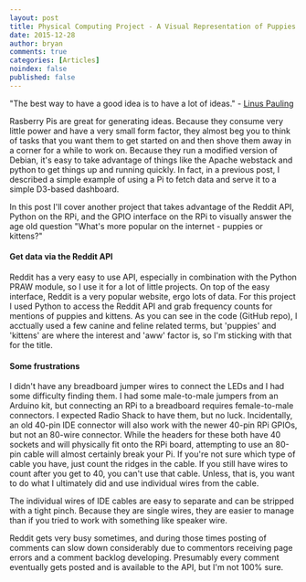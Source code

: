 ```yaml
---
layout: post
title: Physical Computing Project - A Visual Representation of Puppies VS Kittens on Reddit
date: 2015-12-28 
author: bryan
comments: true
categories: [Articles]
noindex: false
published: false
---
```


"The best way to have a good idea is to have a lot of ideas." - [Linus Pauling](https://en.wikipedia.org/wiki/Linus_Pauling)

Rasberry Pis are great for generating ideas. Because they consume very little power and have a very small form factor, they almost beg you to think of tasks that you want them to get started on and then shove them away in a corner for a while to work on. Because they run a modified version of Debian, it's easy to take advantage of things like the Apache webstack and python to get things up and running quickly. In fact, in a previous post, I described a simple example of using a Pi to fetch data and serve it to a simple D3-based dashboard.

In this post I'll cover another project that takes advantage of the Reddit API, Python on the RPi, and the GPIO interface on the RPi to visually answer the age old question "What's more popular on the internet - puppies or kittens?"

#### Get data via the Reddit API

Reddit has a very easy to use API, especially in combination with the Python PRAW module, so I use it for a lot of little projects. On top of the easy interface, Reddit is a very popular website, ergo lots of data. For this project I used Python to access the Reddit API and grab frequency counts for mentions of puppies and kittens. As you can see in the code (GitHub repo), I acctually used a few canine and feline related terms, but 'puppies' and 'kittens' are where the interest and 'aww' factor is, so I'm sticking with that for the title.

#### Some frustrations

I didn't have any breadboard jumper wires to connect the LEDs and I had some difficulty finding them. I had some male-to-male jumpers from an Arduino kit, but connecting an RPi to a breadboard requires female-to-male connectors. I expected Radio Shack to have them, but no luck. Incidentally, an old 40-pin IDE connector will also work with the newer 40-pin RPi GPIOs, but not an 80-wire connector. While the headers for these both have 40 sockets and will physically fit onto the RPi board, attempting to use an 80-pin cable will almost certainly break your Pi. If you're not sure which type of cable you have, just count the ridges in the cable. If you still have wires to count after you get to 40, you can't use that cable. Unless, that is, you want to do what I ultimately did and use individual wires from the cable. 

The individual wires of IDE cables are easy to separate and can be stripped with a tight pinch. Because they are single wires, they are easier to manage than if you tried to work with something like speaker wire. 

Reddit gets very busy sometimes, and during those times posting of comments can slow down considerably due to commentors receiving page errors and a comment backlog developing. Presumably every comment eventually gets posted and is available to the API, but I'm not 100% sure. 



